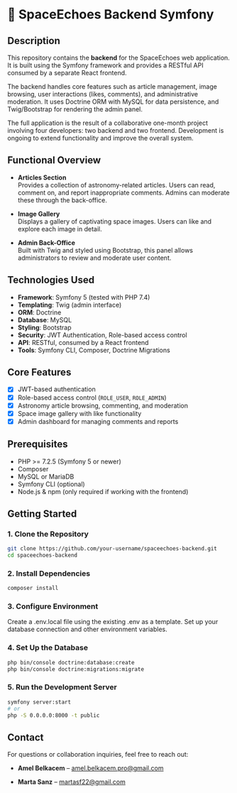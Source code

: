 
# 🚀 SpaceEchoes Backend Symfony

## Description

This repository contains the **backend** for the SpaceEchoes web application. It is built using the Symfony framework and provides a RESTful API consumed by a separate React frontend.

The backend handles core features such as article management, image browsing, user interactions (likes, comments), and administrative moderation. It uses Doctrine ORM with MySQL for data persistence, and Twig/Bootstrap for rendering the admin panel.

The full application is the result of a collaborative one-month project involving four developers: two backend and two frontend. Development is ongoing to extend functionality and improve the overall system.

## Functional Overview

- **Articles Section**  
  Provides a collection of astronomy-related articles. Users can read, comment on, and report inappropriate comments. Admins can moderate these through the back-office.

- **Image Gallery**  
  Displays a gallery of captivating space images. Users can like and explore each image in detail.

- **Admin Back-Office**  
  Built with Twig and styled using Bootstrap, this panel allows administrators to review and moderate user content.

## Technologies Used

- **Framework**: Symfony 5 (tested with PHP 7.4)  
- **Templating**: Twig (admin interface)  
- **ORM**: Doctrine  
- **Database**: MySQL  
- **Styling**: Bootstrap  
- **Security**: JWT Authentication, Role-based access control  
- **API**: RESTful, consumed by a React frontend  
- **Tools**: Symfony CLI, Composer, Doctrine Migrations

## Core Features

- [x] JWT-based authentication
- [x] Role-based access control (`ROLE_USER`, `ROLE_ADMIN`)
- [x] Astronomy article browsing, commenting, and moderation
- [x] Space image gallery with like functionality
- [x] Admin dashboard for managing comments and reports

## Prerequisites

- PHP >= 7.2.5 (Symfony 5 or newer)  
- Composer  
- MySQL or MariaDB  
- Symfony CLI (optional)  
- Node.js & npm (only required if working with the frontend)  

## Getting Started

### 1. Clone the Repository

```bash
git clone https://github.com/your-username/spaceechoes-backend.git
cd spaceechoes-backend
```
### 2. Install Dependencies

```bash
composer install
```
### 3. Configure Environment

Create a .env.local file using the existing .env as a template. Set up your database connection and other environment variables.

### 4. Set Up the Database

```bash
php bin/console doctrine:database:create
php bin/console doctrine:migrations:migrate
```

### 5. Run the Development Server

```bash
symfony server:start
# or
php -S 0.0.0.0:8000 -t public
```

## Contact

For questions or collaboration inquiries, feel free to reach out:

- **Amel Belkacem** – amel.belkacem.pro@gmail.com

- **Marta Sanz** – martasf22@gmail.com

